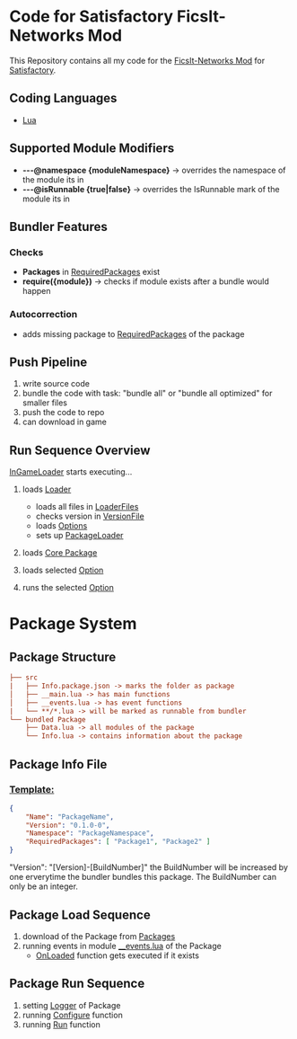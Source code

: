 # Code for Satisfactory FicsIt-Networks Mod

This Repository contains all my code for the [FicsIt-Networks Mod](https://github.com/Panakotta00/FicsIt-Networks) for [Satisfactory](https://www.satisfactorygame.com).

## Coding Languages

- [Lua](https://www.lua.org)

## Supported Module Modifiers

- **---@namespace {moduleNamespace}** -> overrides the namespace of the module its in
- **---@isRunnable {true|false}** -> overrides the IsRunnable mark of the module its in

## Bundler Features

### Checks

- **Packages** in [RequiredPackages](https://github.com/derFreemaker/Satisfactory/blob/05084fcd3c762d58193abb0072917733042324c6/PackageTemplate/Info.package.json#L5) exist
- **require({module})** -> checks if module exists after a bundle would happen

### Autocorrection

- adds missing package to [RequiredPackages](https://github.com/derFreemaker/Satisfactory/blob/05084fcd3c762d58193abb0072917733042324c6/PackageTemplate/Info.package.json#L5) of the package

## Push Pipeline

1. write source code
2. bundle the code with task: "bundle all" or "bundle all optimized" for smaller files
3. push the code to repo
4. can download in game

## Run Sequence Overview

[InGameLoader](https://github.com/derFreemaker/Satisfactory/blob/main/Github-Loading/GithubLoaderInGame.lua) starts executing...

1. loads [Loader](https://github.com/derFreemaker/Satisfactory/blob/main/Github-Loading/Loader.lua)

   - loads all files in [LoaderFiles](https://github.com/derFreemaker/Satisfactory/blob/main/Github-Loading/Loader/)
   - checks version in [VersionFile](https://github.com/derFreemaker/Satisfactory/blob/main/Github-Loading/Version.latest.txt)
   - loads [Options](https://github.com/derFreemaker/Satisfactory/blob/main/Github-Loading/00_Options.lua)
   - sets up [PackageLoader](https://github.com/derFreemaker/Satisfactory/blob/main/Github-Loading/Loader/100_PackageLoader.lua)

2. loads [Core Package](https://github.com/derFreemaker/Satisfactory/blob/main/src/Core)
3. loads selected [Option](https://github.com/derFreemaker/Satisfactory/blob/main/Github-Loading/GithubLoaderInGame.lua#L2)
4. runs the selected [Option](https://github.com/derFreemaker/Satisfactory/blob/main/Github-Loading/GithubLoaderInGame.lua#L2)

# Package System

## Package Structure

```ini
├── src
|   ├── Info.package.json -> marks the folder as package
│   ├── __main.lua -> has main functions
│   ├── __events.lua -> has event functions
|   └── **/*.lua -> will be marked as runnable from bundler
└── bundled Package
    ├── Data.lua -> all modules of the package
    └── Info.lua -> contains information about the package

```

## Package Info File

### [Template:](https://github.com/derFreemaker/Satisfactory/blob/main/PackageTemplate/Info.package.json)

```json
{
    "Name": "PackageName",
    "Version": "0.1.0-0",
    "Namespace": "PackageNamespace",
    "RequiredPackages": [ "Package1", "Package2" ]
}

```

"Version": "[Version]-[BuildNumber]" the BuildNumber will be increased by one erverytime the bundler bundles this package.
The BuildNumber can only be an integer.

## Package Load Sequence

1. download of the Package from [Packages](https://github.com/derFreemaker/Satisfactory/blob/main/Packages/)
2. running events in module [__events.lua](https://github.com/derFreemaker/Satisfactory/blob/main/PackageTemplate/__events.lua) of the Package
   - [OnLoaded](https://github.com/derFreemaker/Satisfactory/blob/main/PackageTemplate/__events.lua#L4) function gets executed if it exists

## Package Run Sequence

1. setting [Logger](https://github.com/derFreemaker/Satisfactory/blob/main/PackageTemplate/__main.lua#L2) of Package
2. running [Configure](https://github.com/derFreemaker/Satisfactory/blob/main/PackageTemplate/__main.lua#L5) function
3. running [Run](https://github.com/derFreemaker/Satisfactory/blob/main/PackageTemplate/__main.lua#L9) function